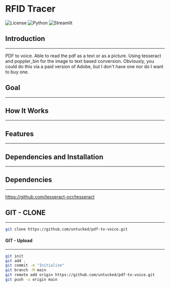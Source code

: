 # RFID Tracer
![License](https://img.shields.io/badge/license-MIT-blue.svg)
![Python](https://img.shields.io/badge/python-3.8%2B-blue.svg)
![Streamlit](https://img.shields.io/badge/Streamlit-1.25.0-blue.svg)


## Introduction
------------

PDF to voice.
Able to read the pdf as a text or as a picture. Using tesseract and poppler_bin for the image to text based conversion. Obviously, you could do this via a paid version of Adobe, but I don't have one nor do I want to buy one.

## Goal
------------


## How It Works
------------


## Features
------------


## Dependencies and Installation
----------------------------


## Dependencies 
----------------------------
https://github.com/tesseract-ocr/tesseract

## GIT - CLONE
----------------------------
``` bash
git clone https://github.com/untucked/pdf-to-voice.git
```

#### GIT - Upload
----------------------------
``` bash
git init
git add .
git commit -m "Initialize"
git branch -M main
git remote add origin https://github.com/untucked/pdf-to-voice.git
git push -u origin main
```
